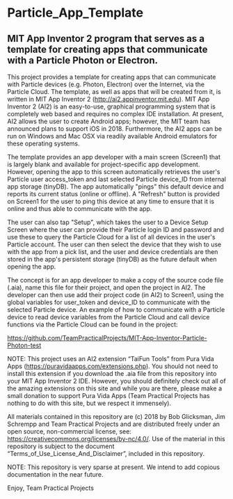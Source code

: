 ﻿# Particle_App_Template
## MIT App Inventor 2 program that serves as a template for creating apps that communicate with a Particle Photon or Electron.

This project provides a template for creating apps that can communicate with Particle devices (e.g. Photon, Electron) over the Internet, 
via the Particle Cloud.  The template, as well as apps that will be created from it, is written in MIT App Inventor 2 
(http://ai2.appinventor.mit.edu).  MIT App Inventor 2 (AI2) is an easy-to-use, graphical programming system that is completely web based
and requires no complex IDE installation.  At present, AI2 allows the user to create Android apps; however, the MIT team has announced 
plans to support iOS in 2018.  Furthermore, the AI2 apps can be run on Windows and Mac OSX via readily available Android emulators for 
these operating systems.

The template provides an app developer with a main screen (Screen1) that is largely blank and available for project-specific app 
development.  However, opening the app to this screen automatically retrieves the user's Particle user access_token and last
selected Particle device_ID from internal app storage (tinyDB).  The app automatically "pings" this default device and reports its
current status (online or offline).  A "Refresh" button is provided on Screen1 for the user to ping this device at any time to ensure
that it is online and thus able to communicate with the app.

The user can also tap "Setup", which takes the user to a Device Setup Screen where the user can provide their Particle login ID
and password and use these to query the Particle Cloud for a list of all devices in the user's Particle account.  The user can then
select the device that they wish to use with the app from a pick list, and the user and device credentials are then stored in the app's
persistent storage (tinyDB) as the future default when opening the app.

The concept is for an app developer to make a copy of the source code file (.aia), name this file for their project, and open the
project in AI2.  The developer can then use add their project code (in AI2) to Screen1, using the global variables for user_token
and device_ID to communicate with the selected Particle device.  An example of how to communicate with a Particle device to
read device variables from the Particle Cloud and call device functions via the Particle Cloud can be found in the project:

https://github.com/TeamPracticalProjects/MIT-App-Inventor-Particle-Photon-test

NOTE:  This project uses an AI2 extension “TaiFun Tools” from Pura Vida Apps (https://puravidaapps.com/extensions.php).  You should not need to install this extension if you download the .aia file from this repository into your MIT App Inventor 2 IDE.  However, you should definitely check out all of the amazing extensions on this site and while you are there, please make a small donation to support Pura Vida Apps (Team Practical Projects has nothing to do with this site, but we respect it immensely).

All materials contained in this repository are (c) 2018 by Bob Glicksman,
Jim Schrempp and Team Practical Projects and are distributed freely under
an open source, non-commercial license, see: https://creativecommons.org/licenses/by-nc/4.0/.  Use of the material in this repository is subject to the document “Terms_of_Use_License_And_Disclaimer”, included in this repository.

NOTE:  This repository is very sparse at present.  We intend to add copious documentation in the near future.

Enjoy,
Team Practical Projects
